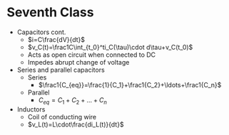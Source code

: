 # Seventh Class
* Capacitors cont.
  * $i=C\frac{dV}{dt}$
  * $v_C(t)=\frac1C\int_{t_0}^ti_C(\tau)\cdot d\tau+v_C(t_0)$
  * Acts as open circuit when connected to DC
  * Impedes abrupt change of voltage
* Series and parallel capacitors
  * Series
    * $\frac1{C_{eq}}=\frac{1}{C_1}+\frac1{C_2}+\ldots+\frac1{C_n}$
  * Parallel
    * $C_{eq}=C_1+C_2+\ldots+C_n$
* Inductors
  * Coil of conducting wire
  * $v_L(t)=L\cdot\frac{di_L(t)}{dt}$